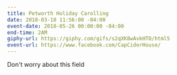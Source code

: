 ```yaml
---
title: Petworth Holiday Carolling
date: 2018-03-18 11:56:00 -04:00
event-date: 2018-05-26 00:00:00 -04:00
end-time: 2AM
giphy-url: https://giphy.com/gifs/s2qXK8wAvkHTO/html5
event-url: https://www.facebook.com/CapCiderHouse/
---
```


Don't worry about this field
